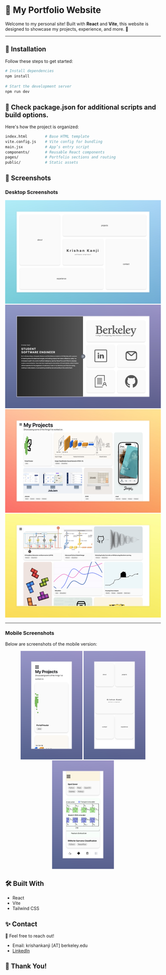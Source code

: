 # 🌟 My Portfolio Website  
Welcome to my personal site! Built with **React** and **Vite**, this website is designed to showcase my projects, experience, and more. 🚀  

---

## 🚀 Installation  
Follow these steps to get started:  

```bash
# Install dependencies
npm install

# Start the development server
npm run dev
```
## 📂 Check package.json for additional scripts and build options.
Here's how the project is organized:
```bash
index.html        # Base HTML template
vite.config.js    # Vite config for bundling
main.jsx          # App’s entry script
components/       # Reusable React components
pages/            # Portfolio sections and routing
public/           # Static assets
```
## 📸 Screenshots
### Desktop Screenshots
 ![Screenshot 1](src/assets/images/readMe1.jpeg)
 ![Screenshot 2](src/assets/images/readMe2.jpeg)
 ![Screenshot 3](src/assets/images/readMe3.jpeg)
 ![Screenshot 4](src/assets/images/readMe4.jpeg)

---

### Mobile Screenshots
Below are screenshots of the mobile version:

<p align="center">
  <img src="src/assets/images/readMeMobile1.jpeg" alt="Mobile Screenshot 1" width="200">
  <img src="src/assets/images/readMeMobile2.jpeg" alt="Mobile Screenshot 2" width="200">
  <img src="src/assets/images/readMeMobile3.jpeg" alt="Mobile Screenshot 3" width="200">
</p>

## 🛠️ Built With
- React
- Vite
- Tailwind CSS 

## ✨ Contact
📧 Feel free to reach out!
- Email: krishankanji [AT] berkeley.edu
- [LinkedIn](https://linkedin.com/in/krishankanji)

## 🌟 Thank You!
